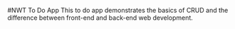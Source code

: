 #NWT To Do App
This to do app demonstrates the basics of CRUD and the difference between front-end and back-end web development.